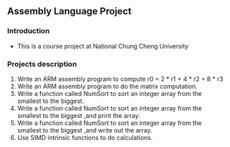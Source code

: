 ## Assembly Language Project
### Introduction
* This is a course project at National Chung Cheng University

### Projects description

  1. Write an ARM assembly program to compute r0 = 2 * r1 + 4 * r2 + 8 * r3
  2. Write an ARM assembly program to do the matrix computation.
  3. Write a function called NumSort to sort an integer array from the smallest to the biggest.
  4. Write a function called NumSort to sort an integer array from the smallest to the biggest ,and print the array.
  5. Write a function called NumSort to sort an integer array from the smallest to the biggest ,and write out the array.
  6. Use SIMD intrinsic functions to do calculations.
